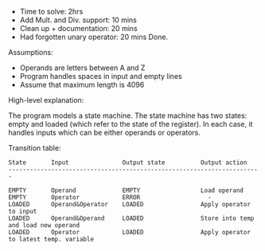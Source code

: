 * Time to solve: 2hrs
* Add Mult. and Div. support: 10 mins
* Clean up + documentation: 20 mins
* Had forgotten unary operator: 20 mins
Done.

Assumptions:
* Operands are letters between A and Z
* Program handles spaces in input and empty lines
* Assume that maximum length is 4096

High-level explanation:

The program models a state machine. The state machine has two states: empty and
loaded (which refer to the state of the register). In each case, it handles
inputs which can be either operands or operators.

Transition table:

    State       Input               Output state          Output action
    -----------------------------------------------------------------------
    
    EMPTY       Operand             EMPTY                 Load operand
    EMPTY       Operator            ERROR                   -
    LOADED      Operand&Operator    LOADED                Apply operator to input             
    LOADED      Operand&Operand     LOADED                Store into temp and load new operand
    LOADED      Operator            LOADED                Apply operator to latest temp. variable


